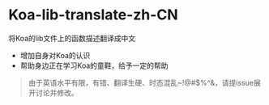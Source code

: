 # Koa-lib-translate-zh-CN
将Koa的lib文件上的函数描述翻译成中文
* 增加自身对Koa的认识
* 帮助身边正在学习Koa的童鞋，给予一定的帮助

> 由于英语水平有限，有错、翻译生硬、时态混乱~!@#$%^&，请提issue展开讨论并修改。
